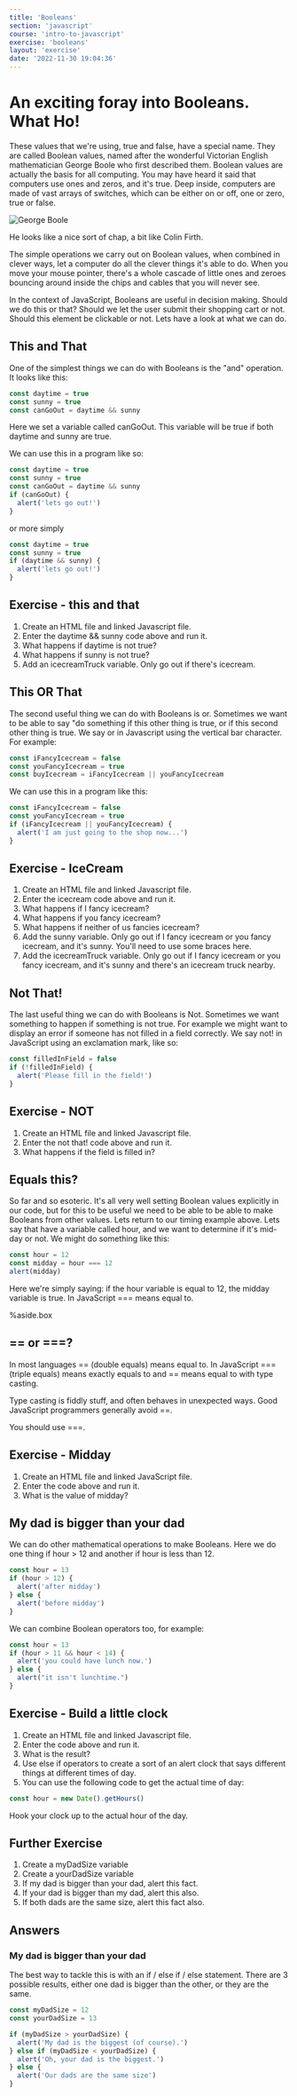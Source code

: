```yaml
---
title: 'Booleans'
section: 'javascript'
course: 'intro-to-javascript'
exercise: 'booleans'
layout: 'exercise'
date: '2022-11-30 19:04:36'
---
```


# An exciting foray into Booleans. What Ho!

These values that we're using, true and false, have a special name. They are called Boolean values, named after the wonderful Victorian English mathematician George Boole who first described them. Boolean values are actually the basis for all computing. You may have heard it said that computers use ones and zeros, and it's true. Deep inside, computers are made of vast arrays of switches, which can be either on or off, one or zero, true or false.

<img src="/images/george-boole.jpg" alt="George Boole" />

He looks like a nice sort of chap, a bit like Colin Firth.

The simple operations we carry out on Boolean values, when combined in clever ways, let a computer do all the clever things it's able to do. When you move your mouse pointer, there's a whole cascade of little ones and zeroes bouncing around inside the chips and cables that you will never see.

In the context of JavaScript, Booleans are useful in decision making. Should we do this or that? Should we let the user submit their shopping cart or not. Should this element be clickable or not. Lets have a look at what we can do.

## This and That

One of the simplest things we can do with Booleans is the "and" operation. It looks like this:

```js
const daytime = true
const sunny = true
const canGoOut = daytime && sunny
```

Here we set a variable called canGoOut. This variable will be true if both daytime and sunny are true.

We can use this in a program like so:

```js
const daytime = true
const sunny = true
const canGoOut = daytime && sunny
if (canGoOut) {
  alert('lets go out!')
}
```

or more simply

```js
const daytime = true
const sunny = true
if (daytime && sunny) {
  alert('lets go out!')
}
```

## Exercise - this and that

1. Create an HTML file and linked Javascript file.
2. Enter the daytime && sunny code above and run it.
3. What happens if daytime is not true?
4. What happens if sunny is not true?
5. Add an icecreamTruck variable. Only go out if there's icecream.

## This OR That

The second useful thing we can do with Booleans is or. Sometimes we want to be able to say "do something if this other thing is true, or if this second other thing is true. We say or in Javascript using the vertical bar character. For example:

```js
const iFancyIcecream = false
const youFancyIcecream = true
const buyIcecream = iFancyIcecream || youFancyIcecream
```

We can use this in a program like this:

```js
const iFancyIcecream = false
const youFancyIcecream = true
if (iFancyIcecream || youFancyIcecream) {
  alert('I am just going to the shop now...')
}
```

## Exercise - IceCream

1. Create an HTML file and linked Javascript file.
2. Enter the icecream code above and run it.
3. What happens if I fancy icecream?
4. What happens if you fancy icecream?
5. What happens if neither of us fancies icecream?
6. Add the sunny variable. Only go out if I fancy icecream or you fancy icecream, and it's sunny. You'll need to use some braces here.
7. Add the icecreamTruck variable. Only go out if I fancy icecream or you fancy icecream, and it's sunny and there's an icecream truck nearby.

## Not That!

The last useful thing we can do with Booleans is Not. Sometimes we want something to happen if something is not true. For example we might want to display an error if someone has not filled in a field correctly. We say not! in JavaScript using an exclamation mark, like so:

```js
const filledInField = false
if (!filledInField) {
  alert('Please fill in the field!')
}
```

## Exercise - NOT

1. Create an HTML file and linked Javascript file.
2. Enter the not that! code above and run it.
3. What happens if the field is filled in?

## Equals this?

So far and so esoteric. It's all very well setting Boolean values explicitly in our code, but for this to be useful we need to be able to be able to make Booleans from other values. Lets return to our timing example above. Lets say that have a variable called hour, and we want to determine if it's mid-day or not. We might do something like this:

```js
const hour = 12
const midday = hour === 12
alert(midday)
```

Here we're simply saying: if the hour variable is equal to 12, the midday variable is true. In JavaScript === means equal to.

%aside.box

## == or ===?

In most languages == (double equals) means equal to. In JavaScript === (triple equals) means exactly equals to and == means equal to with type casting.

Type casting is fiddly stuff, and often behaves in unexpected ways. Good JavaScript programmers generally avoid ==.

You should use ===.

## Exercise - Midday

1. Create an HTML file and linked JavaScript file.
2. Enter the code above and run it.
3. What is the value of midday?

## My dad is bigger than your dad

We can do other mathematical operations to make Booleans. Here we do one thing if hour > 12 and another if hour is less than 12.

```js
const hour = 13
if (hour > 12) {
  alert('after midday')
} else {
  alert('before midday')
}
```

We can combine Boolean operators too, for example:

```js
const hour = 13
if (hour > 11 && hour < 14) {
  alert('you could have lunch now.')
} else {
  alert("it isn't lunchtime.")
}
```

## Exercise - Build a little clock

1. Create an HTML file and linked Javascript file.
2. Enter the code above and run it.
3. What is the result?
4. Use else if operators to create a sort of an alert clock that says different things at different times of day.
5. You can use the following code to get the actual time of day:

```js
const hour = new Date().getHours()
```

Hook your clock up to the actual hour of the day.

## Further Exercise

1. Create a myDadSize variable
2. Create a yourDadSize variable
3. If my dad is bigger than your dad, alert this fact.
4. If your dad is bigger than my dad, alert this also.
5. If both dads are the same size, alert this fact also.

## Answers

### My dad is bigger than your dad

The best way to tackle this is with an if / else if / else statement. There are 3 possible results, either one dad is bigger than the other, or they are the same.

```js
const myDadSize = 12
const yourDadSize = 13

if (myDadSize > yourDadSize) {
  alert('My dad is the biggest (of course).')
} else if (myDadSize < yourDadSize) {
  alert('Oh, your dad is the biggest.')
} else {
  alert('Our dads are the same size')
}
```
